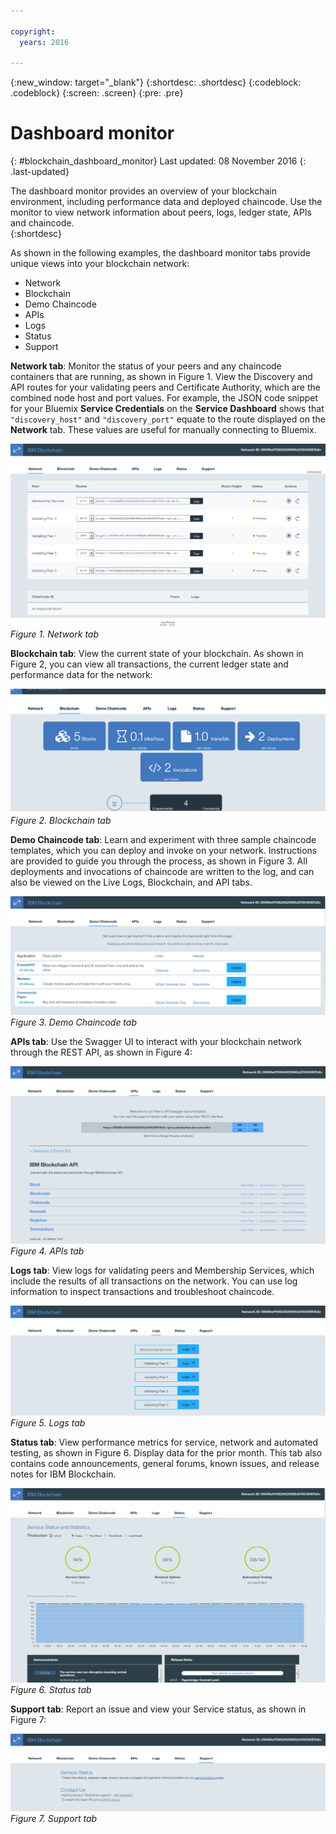 ```yaml
---

copyright:
  years: 2016

---
```


{:new_window: target="_blank"}
{:shortdesc: .shortdesc}
{:codeblock: .codeblock}
{:screen: .screen}
{:pre: .pre}

# Dashboard monitor
{: #blockchain_dashboard_monitor}
Last updated: 08 November 2016
{: .last-updated}

The dashboard monitor provides an overview of your blockchain environment, including performance data and deployed chaincode. Use the monitor to view network information about peers, logs, ledger state, APIs and chaincode.  
{:shortdesc}

As shown in the following examples, the dashboard monitor tabs provide unique views into your blockchain network:
  - Network
  - Blockchain
  - Demo Chaincode
  - APIs
  - Logs
  - Status
  - Support

**Network tab**: Monitor the status of your peers and any chaincode containers that are running, as shown in Figure 1. View the Discovery and API routes for your validating peers and Certificate Authority, which are the combined node host and port values. For example, the JSON code snippet for your Bluemix **Service Credentials** on the **Service Dashboard** shows that `"discovery_host"` and `"discovery_port"` equate to the route displayed on the **Network** tab. These values are useful for manually connecting to Bluemix.

![](images/Console_Network.png "Network tab")
*Figure 1. Network tab*


**Blockchain tab**: View the current state of your blockchain. As shown in Figure 2, you can view all transactions, the current ledger state and performance data for the network:

![](images/Console_Blockchain.png "Blockchain tab")
*Figure 2. Blockchain tab*


**Demo Chaincode tab**: Learn and experiment with three sample chaincode templates, which you can deploy and invoke on your network. Instructions are provided to guide you through the process, as shown in Figure 3. All deployments and invocations of chaincode are written to the log, and can also be viewed on the Live Logs, Blockchain, and API tabs.  

![](images/Console_DemoChaincode.png "Demo Chaincode tab")
*Figure 3. Demo Chaincode tab*


**APIs tab**: Use the Swagger UI to interact with your blockchain network through the REST API, as shown in Figure 4:  

![](images/Console_APIs.png "APIs tab")
*Figure 4. APIs tab*


**Logs tab**:  View logs for validating peers and Membership Services, which include the results of all transactions on the network. You can use log information to inspect transactions and troubleshoot chaincode.  

![](images/Console_Logs.png "Logs tab")
*Figure 5. Logs tab*


**Status tab**: View performance metrics for service, network and automated testing, as shown in Figure 6. Display data for the prior month. This tab also contains code announcements, general forums, known issues, and release notes for IBM Blockchain.  

![](images/Console_Status.png "Status tab")
*Figure 6. Status tab*


**Support tab**: Report an issue and view your Service status, as shown in Figure 7:

![](images/Console_Support.png "Support tab")
*Figure 7. Support tab*
